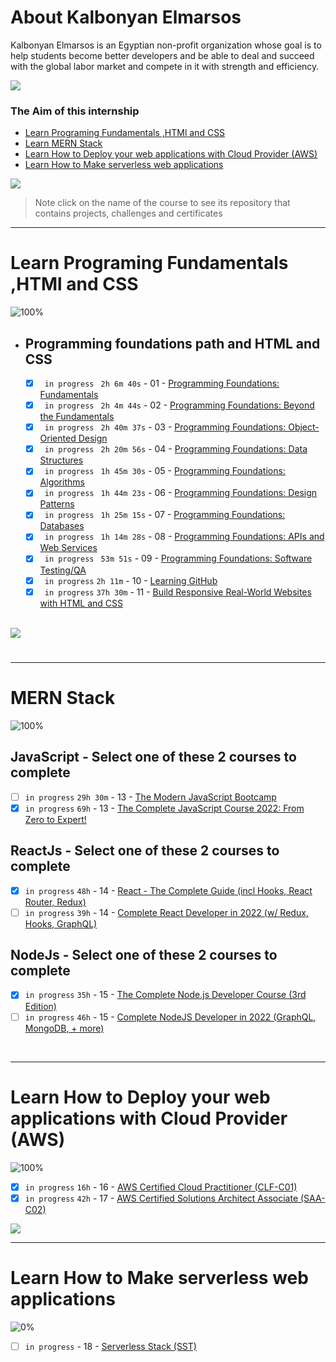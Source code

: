 # About Kalbonyan Elmarsos
 Kalbonyan Elmarsos is an Egyptian non-profit organization whose goal is to help students become better developers and be able to deal and succeed with the global labor market and compete in it with strength and efficiency.
 <br/>

 <a href="https://www.linkedin.com/company/%D9%83%D8%A7%D9%84%D8%A8%D9%86%D9%8A%D8%A7%D9%86-%D8%A7%D9%84%D9%85%D8%B1%D8%B5%D9%88%D8%B5/" target="_blank"><img src="https://img.shields.io/badge/-Kalbonyan%20Elmarsos-0077B5?style=for-the-badge&logo=Linkedin&logoColor=white"/></a>
### The Aim of this internship
- <a href="#Fundamentals">Learn Programing Fundamentals ,HTMl and CSS </a>
- <a href="#MERN">Learn MERN Stack</a>
- <a href="#AWS">Learn How to Deploy your web applications with Cloud Provider (AWS)</a>
- <a href="#serverless">Learn How to Make serverless web applications</a>

<img src="https://img.shields.io/badge/Total%20Number%20Of%20Hours%20For%20All%20Courses-%2B200h-blue">
<br>

> Note click on the name of the course to see its repository that contains projects, challenges and certificates

- - - -
<!-- Fundamentals -->
<span id="Fundamentals"> </span>
# Learn Programing Fundamentals ,HTMl and CSS

![100%](https://progress-bar.dev/100/?title=Done)
<br />
- ## Programming foundations path and HTML and CSS

    - [x] ` in progress` ` 2h 6m 40s` - 01 - [Programming Foundations: Fundamentals](01-Linkedin-Learning/-01-Programming-Foundations-Fundamentals)
    - [x] ` in progress` ` 2h 4m 44s` - 02 - [Programming Foundations: Beyond the Fundamentals]()
    - [x] ` in progress` ` 2h 40m 37s` - 03 - [Programming Foundations: Object-Oriented Design](https://drive.google.com/file/d/1CxB9ioxbDFwvTRgFdZzlhvQvBENPVp1w/view?usp=sharing)
    - [x] ` in progress` ` 2h 20m 56s` - 04 - [Programming Foundations: Data Structures](https://drive.google.com/file/d/1x6rn9dwr39XWa_CJMm84jMZrx_vUh25B/view?usp=sharing)
    - [x] ` in progress` ` 1h 45m 30s` - 05 - [Programming Foundations: Algorithms](https://drive.google.com/file/d/1jBbQBg0IwUWVkkMdURUnE9jhXJr6JTsO/view?usp=sharing)
    - [x] ` in progress` ` 1h 44m 23s` - 06 - [Programming Foundations: Design Patterns](https://drive.google.com/file/d/1T5qBXNJeCaUb9mcIu1VzIw43wBzVimJY/view?usp=sharing)
    - [x] ` in progress` ` 1h 25m 15s` - 07 - [Programming Foundations: Databases](https://drive.google.com/file/d/1S-f0DW1WjgSzK9jLVCb4j4kd1rZaIdE1/view?usp=sharing)
    - [x] ` in progress` ` 1h 14m 28s` - 08 - [Programming Foundations: APIs and Web Services](https://drive.google.com/file/d/1PXefjbkd6rqVFsyaE5ZB-roYP4TC8Bnp/view?usp=sharing)
    - [x] ` in progress` ` 53m 51s` - 09 - [Programming Foundations: Software Testing/QA](https://drive.google.com/file/d/1_FTRYT_mtwlPe0LlCsCLLpGgJitZnxDX/view?usp=sharing)
    - [x] ` in progress` ` 2h 11m ` - 10 - [Learning GitHub](https://drive.google.com/file/d/1DtE7nvmx917kW9eIckxF_rglm8NnHUyl/view?usp=sharing)
    - [x] ` in progress` ` 37h 30m ` - 11 - [Build Responsive Real-World Websites with HTML and CSS](https://drive.google.com/file/d/1sgHrwCliLkrgqeKhje9iSJWLb3fJQdJ8/view?usp=sharing)

    <br />

<img src="https://img.shields.io/badge/Total%20Number%20Of%20Hours%20For%20This%20Courses-59h25m-blue">

#
- - - -
<!-- MERN -->

<span id="MERN"></span>
# MERN Stack
![100%](https://progress-bar.dev/100/?title=Done)
<br />
## JavaScript - Select one of these 2 courses to complete
- [ ]  `in progress` `29h 30m` - 13 - [The Modern JavaScript Bootcamp](./02-Udemy/-02-Js-Andrew)
- [x]  `in progress` `69h` - 13 - [The Complete JavaScript Course 2022: From Zero to Expert!](./02-Udemy/-02-Js-Jonas)
## ReactJs - Select one of these 2 courses to complete
- [x]  `in progress` `48h` - 14 - [React - The Complete Guide (incl Hooks, React Router, Redux)](./02-Udemy/-03-Reactjs-Maximilian)
- [ ]  `in progress` `39h` - 14 - [Complete React Developer in 2022 (w/ Redux, Hooks, GraphQL)](/02-Udemy/-03-Reactjs-ZTM)
## NodeJs - Select one of these 2 courses to complete
- [x] `in progress` `35h` - 15 - [The Complete Node.js Developer Course (3rd Edition)](/02-Udemy/-04-Nodejs-Andrew)
- [ ]  `in progress` `46h` - 15 - [Complete NodeJS Developer in 2022 (GraphQL, MongoDB, + more)](./02-Udemy/-04-Nodejs-ZTM)

<!--<img src="https://img.shields.io/badge/Total%20Number%20Of%20Hours%20For%20This%20Courses-157h30m-blue"> -->
<br />

- - - -

<!-- AWS -->
<span id="AWS"></span>
# Learn How to Deploy your web applications with Cloud Provider (AWS)
![100%](https://progress-bar.dev/100/?title=Done)
- [x]  `in progress` `16h` - 16 - [AWS Certified Cloud Practitioner (CLF-C01)](https://verify.acloud.guru/B71F2953F8E2?_ga=2.91285146.1229851757.1660500600-1867028168.1631905497&_gac=1.113438453.1659640311.CjwKCAjw3K2XBhAzEiwAmmgrAkObJ4PHYKdiaPUV8_dcRsmDaqsTxkpKV7fNvD9qJPnMpinpzaVlXxoCXdAQAvD_BwE)
- [x]  `in progress` `42h` - 17 - [AWS Certified Solutions Architect Associate (SAA-C02)](https://verify.acloud.guru/DBDF148CA77A?_ga=2.196141484.1229851757.1660500600-1867028168.1631905497&_gac=1.87573226.1659640311.CjwKCAjw3K2XBhAzEiwAmmgrAkObJ4PHYKdiaPUV8_dcRsmDaqsTxkpKV7fNvD9qJPnMpinpzaVlXxoCXdAQAvD_BwE)

<img src="https://img.shields.io/badge/Total%20Number%20Of%20Hours%20For%20This%20Courses-58h-blue">
<br />

- - - -
<!-- serverless -->
<span id="serverless"></span>


# Learn How to Make serverless web applications
![0%](https://progress-bar.dev/0/?title=Done)
- [ ] `in progress` - 18 - [Serverless Stack (SST)](04-Serverless-Stack-Project/)
